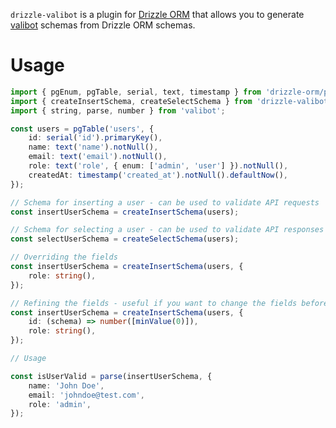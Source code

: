 `drizzle-valibot` is a plugin for [Drizzle ORM](https://github.com/drizzle-team/drizzle-orm) that allows you to generate [valibot](https://valibot.dev/) schemas from Drizzle ORM schemas.

# Usage

```ts
import { pgEnum, pgTable, serial, text, timestamp } from 'drizzle-orm/pg-core';
import { createInsertSchema, createSelectSchema } from 'drizzle-valibot';
import { string, parse, number } from 'valibot';

const users = pgTable('users', {
	id: serial('id').primaryKey(),
	name: text('name').notNull(),
	email: text('email').notNull(),
	role: text('role', { enum: ['admin', 'user'] }).notNull(),
	createdAt: timestamp('created_at').notNull().defaultNow(),
});

// Schema for inserting a user - can be used to validate API requests
const insertUserSchema = createInsertSchema(users);

// Schema for selecting a user - can be used to validate API responses
const selectUserSchema = createSelectSchema(users);

// Overriding the fields
const insertUserSchema = createInsertSchema(users, {
	role: string(),
});

// Refining the fields - useful if you want to change the fields before they become nullable/optional in the final schema
const insertUserSchema = createInsertSchema(users, {
	id: (schema) => number([minValue(0)]),
	role: string(),
});

// Usage

const isUserValid = parse(insertUserSchema, {
	name: 'John Doe',
	email: 'johndoe@test.com',
	role: 'admin',
});
```
